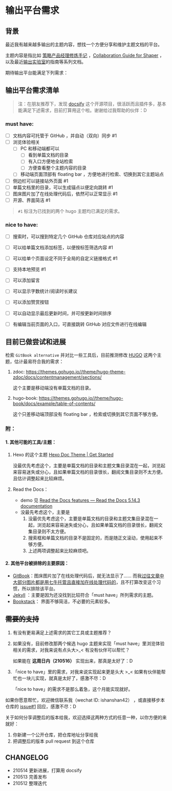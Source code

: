

# 输出平台需求

## 背景

最近我有越来越多输出的主题内容，想找一个方便分享和维护主题文档的平台。

主题内容是指比如 [策略产品经理修炼手记](https://github.com/ishanshan/Road2StrategyPM) ，[Collaboration Guide for Shaper](https://github.com/ishanshan/CollaborationGuide4Shaper) ，以及最近[输出实验室](https://ishanshan.im/community/selfedu/info_facilitate_output)的指南等系列文档。

期待输出平台能满足下列需求：


## 输出平台需求清单

> 注：在朋友推荐下，发现 [docsify](https://docsify.js.org/#/) 这个开源项目，很活跃而且插件多，基本能满足下述需求，目前打算用这个啦。谢谢给过我帮助的伙伴：D

### must have:

- [ ] 文档内容可托管于 GitHub ，并自动（双向）同步 #1
- [ ] 浏览体验相关
    - [ ] PC 和移动端都可以
      - [ ] 看到单篇文档的目录
      - [ ] 有入口方便地全站检索
      - [ ] 方便查看整个主题内容的目录
    - [ ] 移动端页面顶部有 floating bar ，方便地进行检索、切换到其它主题站点
- [ ] 侧边栏可以链接站外页面 #1
- [ ] 单篇文档里的目录，可以生成锚点以便定向跳转 #1
- [ ] 图床图片加了在线处理代码后，依然可以正常显示 #1
- [ ] 开源、界面简洁 #1

>  `#1` 标注为已找到的两个 hugo 主题均已满足的需求。


### nice to have:

- [ ] 搜索时，可以搜到特定几个 GitHub 仓库对应站点的内容
- [ ] 可以给单篇文档添加标签，以便按标签筛选内容 #1
- [ ] 可以给单个页面设定不同于全局的自定义链接格式 #1
- [ ] 支持本地预览 #1
- [ ] 可以添加留言
- [ ] 可以显示字数统计/阅读时长建议
- [ ] 可以添加赞赏按钮
- [ ] 可以自动显示最后更新时间，并可按更新时间排序
- [ ] 有编辑当前页面的入口，可直接跳转 GitHub 对应文件进行在线编辑



## 目前已做尝试和进展

检索 `GitBook alternative` 并对比一些工具后，目前推测修改 [HUGO](https://gohugo.io/) 这两个主题，估计最易符合我的需求：

1. zdoc: https://themes.gohugo.io//theme/hugo-theme-zdoc/docs/contentmanagement/sections/
    
    这个主要是移动端没有单篇文档的目录。

2. hugo-book: https://themes.gohugo.io//theme/hugo-book/docs/example/table-of-contents/
    
    这个只差移动端顶部没有 floating bar ，检索或切换到其它页面不够方便。


### 附：
#### 1. 其他可能的工具/主题：

1. Hexo 的这个主题 [Hexo Doc Theme | Get Started](https://zalando-incubator.github.io/hexo-theme-doc/get-started.html)

    没最优先考虑这个，主要是单篇文档的目录和主题文集目录混在一起，浏览起来容易迷失或分心，且如果单篇文档的目录很长，翻阅文集目录则不太方便。且估计调整起来比较麻烦。


2. Read the Docs：
    - demo 见 [Read the Docs features — Read the Docs 5.14.3 documentation](https://docs.readthedocs.io/en/stable/features.html)
    - 没最先考虑这个，主要是
        1. 没最优先考虑这个，主要是单篇文档的目录和主题文集目录混在一起，浏览起来容易迷失或分心，且如果单篇文档的目录很长，翻阅文集目录则不太方便。
        2. 搜索框和单篇文档的目录不是固定的，而是随正文滚动，使用起来不够方便。
        3. 上述两项调整起来比较麻烦吧。




#### 2. 其他平台被排除的主要原因：

- [GitBook](http://gitbook.com/)：图床图片加了在线处理代码后，就无法显示了…… 而我[过往文章中大部分图片都是用七牛托管且直接加在线处理代码的](https://ishanshan.im/tool/community/HbMarkdownImage)，且不打算改变这个习惯，所以排除该平台。
- [Jekyll](https://jekyllrb.com/) ：主要是因为还没找到比较符合「must have」所列需求的主题。
- [Bookstack](https://www.bookstackapp.com/)： 界面不够简洁，不必要的元素较多。


## ~~需要的支持~~

1. 有没有更易满足上述需求的其它工具或主题推荐？

2. 如果没有，目前修改那两个候选 hugo 主题来实现「must have」里浏览体验相关的需求，对我来说有点头大>_< 有没有伙伴可以帮忙？

    如果能在 **这周日内（210516）** 实现出来，那真是太好了：D

3. 「nice to have」里的需求，对我来说实现起来更是头大 >_<  如果有伙伴能帮忙也一块儿实现，就真是太好了，感激不尽：D   

    「nice to have」的需求不是那么着急，这个月能实现就好。

如果你愿意帮忙，欢迎微信联系我（wechat ID: ishanshan42） ，或直接移步本仓库的 [issue#1](https://github.com/ishanshan/blogtheme_book/issues/1) 回应，感激不尽：D

 
关于如何分享调整后的版本给我，欢迎选择这两种方式的任意一种，以你方便的来就好：
1. 你新建一个公开仓库，把仓库地址分享给我
2. 把调整后的版本 pull request 到这个仓库


## CHANGELOG 

- 210514 更新进展，打算用 docsify
- 210513 完善发布
- 210512 整理迭代
